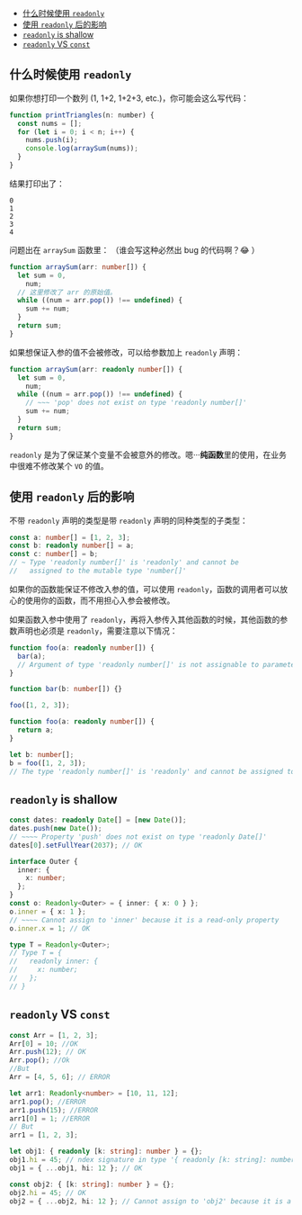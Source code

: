 - [什么时候使用 `readonly`](#什么时候使用-readonly)
- [使用 `readonly` 后的影响](#使用-readonly-后的影响)
- [`readonly` is shallow](#readonly-is-shallow)
- [`readonly` VS `const`](#readonly-vs-const)

## 什么时候使用 `readonly`

如果你想打印一个数列 (1, 1+2, 1+2+3, etc.)，你可能会这么写代码：

```js
function printTriangles(n: number) {
  const nums = [];
  for (let i = 0; i < n; i++) {
    nums.push(i);
    console.log(arraySum(nums));
  }
}
```

结果打印出了：

```shell
0
1
2
3
4
```

问题出在 `arraySum` 函数里：
（谁会写这种必然出 bug 的代码啊？😂 ）

```ts
function arraySum(arr: number[]) {
  let sum = 0,
    num;
  // 这里修改了 arr 的原始值。
  while ((num = arr.pop()) !== undefined) {
    sum += num;
  }
  return sum;
}
```

如果想保证入参的值不会被修改，可以给参数加上 `readonly` 声明：

```ts
function arraySum(arr: readonly number[]) {
  let sum = 0,
    num;
  while ((num = arr.pop()) !== undefined) {
    // ~~~ 'pop' does not exist on type 'readonly number[]'
    sum += num;
  }
  return sum;
}
```

`readonly` 是为了保证某个变量不会被意外的修改。嗯···**纯函数**里的使用，在业务中很难不修改某个 `VO` 的值。

## 使用 `readonly` 后的影响

不带 `readonly` 声明的类型是带 `readonly` 声明的同种类型的子类型：

```ts
const a: number[] = [1, 2, 3];
const b: readonly number[] = a;
const c: number[] = b;
// ~ Type 'readonly number[]' is 'readonly' and cannot be
//   assigned to the mutable type 'number[]'
```

如果你的函数能保证不修改入参的值，可以使用 `readonly`，函数的调用者可以放心的使用你的函数，而不用担心入参会被修改。

如果函数入参中使用了 `readonly`，再将入参传入其他函数的时候，其他函数的参数声明也必须是 `readonly`，需要注意以下情况：

```ts
function foo(a: readonly number[]) {
  bar(a);
  // Argument of type 'readonly number[]' is not assignable to parameter of type 'number'.
}

function bar(b: number[]) {}

foo([1, 2, 3]);
```

```ts
function foo(a: readonly number[]) {
  return a;
}

let b: number[];
b = foo([1, 2, 3]);
// The type 'readonly number[]' is 'readonly' and cannot be assigned to the mutable type 'number[]'.
```

## `readonly` is shallow

```ts
const dates: readonly Date[] = [new Date()];
dates.push(new Date());
// ~~~~ Property 'push' does not exist on type 'readonly Date[]'
dates[0].setFullYear(2037); // OK
```

```ts
interface Outer {
  inner: {
    x: number;
  };
}
const o: Readonly<Outer> = { inner: { x: 0 } };
o.inner = { x: 1 };
// ~~~~ Cannot assign to 'inner' because it is a read-only property
o.inner.x = 1; // OK

type T = Readonly<Outer>;
// Type T = {
//   readonly inner: {
//     x: number;
//   };
// }
```

## `readonly` VS `const`

```ts
const Arr = [1, 2, 3];
Arr[0] = 10; //OK
Arr.push(12); // OK
Arr.pop(); //Ok
//But
Arr = [4, 5, 6]; // ERROR

let arr1: Readonly<number> = [10, 11, 12];
arr1.pop(); //ERROR
arr1.push(15); //ERROR
arr1[0] = 1; //ERROR
// But
arr1 = [1, 2, 3];
```

```ts
let obj1: { readonly [k: string]: number } = {};
obj1.hi = 45; // ndex signature in type '{ readonly [k: string]: number; }' only permits reading.
obj1 = { ...obj1, hi: 12 }; // OK

const obj2: { [k: string]: number } = {};
obj2.hi = 45; // OK
obj2 = { ...obj2, hi: 12 }; // Cannot assign to 'obj2' because it is a constant.
```
